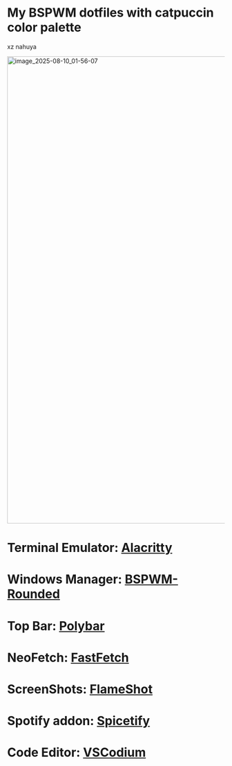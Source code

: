 # My BSPWM dotfiles with catpuccin color palette
xz nahuya

<img width="1919" height="1079" alt="image_2025-08-10_01-56-07" src="https://github.com/user-attachments/assets/d4f94dd2-dca7-4605-a3e3-1547d72a68fb" />



# Terminal Emulator: [Alacritty](https://github.com/alacritty/alacritty)
# Windows Manager: [BSPWM-Rounded](https://aur.archlinux.org/bspwm-rounded-corners.git)
# Top Bar: [Polybar](https://github.com/polybar/polybar)
# NeoFetch: [FastFetch](https://github.com/fastfetch-cli/fastfetch)
# ScreenShots: [FlameShot](https://flameshot.org/)
# Spotify addon: [Spicetify](https://spicetify.app/)
# Code Editor: [VSCodium](https://vscodium.com/)
